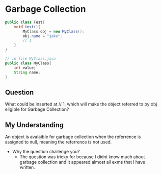 # Garbage Collection

``` java
public class Test{
    void test(){
        MyClass obj = new MyClass();
        obj.name = "jake";
        // 1
    }
}

// in file MyClass.java
public class MyClass{
    int value;
    String name;
}

```

## Question

What could be inserted at // 1, which will make the object referred to by obj eligible for Garbage Collection?

## My Understanding

An object is avalaible for garbage collection when the referrence is assigned to null, meaning the referrence is not used.

* Why the question challenge you?
    * The question was tricky for because I didnt know much about garbage collection and it appeared almost all exms that I have written.
